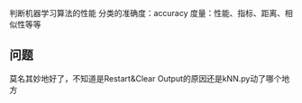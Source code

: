 判断机器学习算法的性能
分类的准确度：accuracy
度量：性能、指标、距离、相似性等等



## 问题
莫名其妙地好了，不知道是Restart&Clear Output的原因还是kNN.py动了哪个地方
